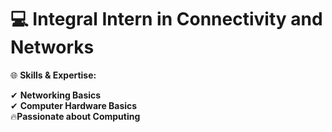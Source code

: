 # 💻 **Integral Intern in Connectivity and Networks**

🌐 **Skills & Expertise:**

✔ **Networking Basics**  
✔ **Computer Hardware Basics**  
🔥**Passionate about Computing**
